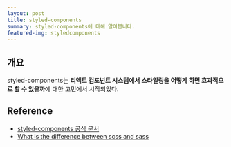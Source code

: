 ```yaml
---
layout: post
title: styled-components
summary: styled-components에 대해 알아봅니다.
featured-img: styledcomponents
---
```


## 개요

styled-components는 **리액트 컴포넌트 시스템에서 스타일링을 어떻게 하면 효과적으로 할 수 있을까**에 대한 고민에서 시작되었다.



## Reference

- [styled-components 공식 문서](https://sass-lang.com/guide)
- [What is the difference between scss and sass](https://www.geeksforgeeks.org/what-is-the-difference-between-scss-and-sass/#:~:text=SASS%20is%20used%20when%20we,SAAS%20file%20extension%20is%20.)